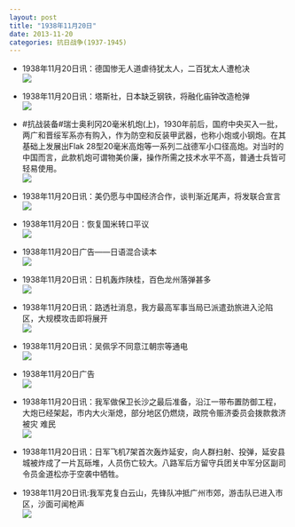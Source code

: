 ```yaml
---
layout: post
title: "1938年11月20日"
date: 2013-11-20
categories: 抗日战争(1937-1945)
---
```


<meta name="referrer" content="no-referrer" />

- 1938年11月20日讯：德国惨无人道虐待犹太人，二百犹太人遭枪决 <br/><img src="https://ww1.sinaimg.cn/large/aca367d8jw1earvr1rurbj20cb05uwfq.jpg" />

- 1938年11月20日讯：塔斯社，日本缺乏钢铁，将融化庙钟改造枪弹 <br/><img src="https://ww1.sinaimg.cn/large/aca367d8jw1earu0n9oz9j206u0bk0u2.jpg" />

- #抗战装备#瑞士奥利冈20毫米机炮(上)，1930年前后，国府中央买入一批，两广和晋绥军系亦有购入，作为防空和反装甲武器，也称小炮或小钢炮。在其基础上发展出Flak 28型20毫米高炮等一系列二战德军小口径高炮。对当时的中国而言，此款机炮可谓物美价廉，操作所需之技术水平不高，普通士兵皆可轻易使用。 <br/><img src="https://ww4.sinaimg.cn/large/aca367d8jw1earsgkd11ij20cs0zlq9m.jpg" />

- 1938年11月20日讯：美仍愿与中国经济合作，谈判渐近尾声，将发联合宣言 <br/><img src="https://ww2.sinaimg.cn/large/aca367d8jw1earsa6d2fej20cs0b7mzw.jpg" />

- 1938年11月20日：恢复国米转口平议 <br/><img src="https://ww3.sinaimg.cn/large/aca367d8jw1earqjssrdgj20cs0mrn4m.jpg" />

- 1938年11月20日广告——日语混合读本 <br/><img src="https://ww1.sinaimg.cn/large/aca367d8jw1earlcmgnrwj20890dljsx.jpg" />

- 1938年11月20日讯：日机轰炸陕桂，百色龙州落弹甚多 <br/><img src="https://ww4.sinaimg.cn/large/aca367d8jw1earjm2sh8oj20cs0hlaf8.jpg" />

- 1938年11月20日讯：路透社消息，我方最高军事当局已派遣劲旅进入沦陷区，大规模攻击即将展开 <br/><img src="https://ww1.sinaimg.cn/large/aca367d8jw1eareetdj64j20930bldh9.jpg" />

- 1938年11月20日讯：吴佩孚不同意江朝宗等通电 <br/><img src="https://ww2.sinaimg.cn/large/aca367d8jw1earcog2pmij208r05w3za.jpg" />

- 1938年11月20日广告 <br/><img src="https://ww4.sinaimg.cn/large/aca367d8jw1earay611jhj20kn0gyn2w.jpg" />

- 1938年11月20日讯：我军做保卫长沙之最后准备，沿江一带布置防御工程，大炮已经架起，市内大火渐熄，部分地区仍燃烧，政院令赈济委员会拨款救济被灾 难民 <br/><img src="https://ww2.sinaimg.cn/large/aca367d8jw1ear7hazvodj20cs197wpm.jpg" />

- 1938年11月20日讯：日军飞机7架首次轰炸延安，向人群扫射、投弹，延安县城被炸成了一片瓦砾堆，人员伤亡较大。八路军后方留守兵团关中军分区副司令员金道松亦于空袭中牺牲。 

- 1938年11月20日讯:我军克复白云山，先锋队冲抵广州市郊，游击队已进入市区，沙面可闻枪声 <br/><img src="https://ww2.sinaimg.cn/large/aca367d8jw1ear400tnzaj20cs1gudor.jpg" />

